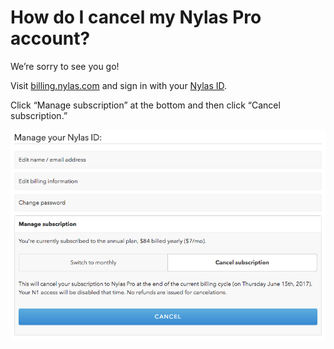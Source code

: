 # How do I cancel my Nylas Pro account?

We’re sorry to see you go!

Visit [billing.nylas.com](http://billing.nylas.com) and sign in with your [Nylas ID](/hc/en-us/articles/220974588-How-is-a-Nylas-ID-different-from-my-email-address-).

Click “Manage subscription” at the bottom and then click “Cancel subscription.”

![](./208359408-Screen_Shot_2016-06-15_at_1.52.00_PM.png)


